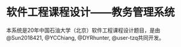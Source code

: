# 软件工程课程设计——教务管理系统
  本系统是20年中国石油大学（北京）软件工程课程设计题目，是由 @Sun2018421, @YCChiang, @DYRhunter, @user-tzq共同开发。

  
